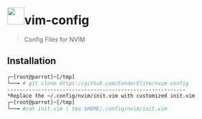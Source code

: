 # <img src="https://upload.wikimedia.org/wikipedia/commons/thumb/3/3a/Neovim-mark.svg/1200px-Neovim-mark.svg.png" width=40px>vim-config
> Config Files for NVIM

## Installation
```bash
┌─[root@parrot]─[/tmp]
└──╼ # git clone https://github.com/FonderElite/nvim-config
----------------------------------------------------------
*Replace the ~/.config/nvim/init.vim with customized init.vim
┌─[root@parrot]─[/tmp]
└──╼ #cat init.vim | tee $HOME/.config/nvim/init.vim
```

